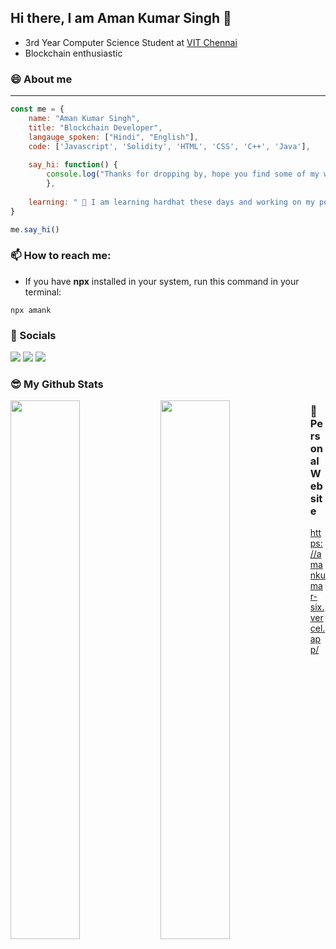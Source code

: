 ## Hi there, I am Aman Kumar Singh 👋
- 3rd Year Computer Science Student at [VIT Chennai](https://chennai.vit.ac.in/)
- Blockchain enthusiastic

### 😄 About me
---
```js
const me = {
	name: "Aman Kumar Singh",
	title: "Blockchain Developer",
	langauge_spoken: ["Hindi", "English"],
	code: ['Javascript', 'Solidity', 'HTML', 'CSS', 'C++', 'Java'],
	
	say_hi: function() {
		console.log("Thanks for dropping by, hope you find some of my work interesting.")
		},
		
	learning: " 🔭 I am learning hardhat these days and working on my portfolio website."
}

me.say_hi()
```

### 📫 How to reach me:
- If you have **npx** installed in your system, run this command in your terminal:
```
npx amank
```

### 📱 Socials
<a href="https://www.linkedin.com/in/aman-kumar-singh-08b2b220b/"><img src="https://img.shields.io/static/v1?label=LinkedIn&message=connect&color=green&link=https://www.linkedin.com/in/aman-kumar-singh-08b2b220b/" /></a>
<a href="https://www.instagram.com/iaman._1/"><img src="https://img.shields.io/static/v1?label=IG&message=follow&color=blue&link=https://www.instagram.com/iaman._1" /></a>
<a href="https://mobile.twitter.com/dank_aman"><img src="https://img.shields.io/static/v1?label=Twitter&message=link&color=red&link=https://docs.ethers.io/v5/https://mobile.twitter.com/dank_aman" /></a>

### 😎 My Github Stats
<img align="left" width="47%" src = "https://github-readme-stats.vercel.app/api?username=iamansingh0
&show_icons=true&theme=radical">
<img align="left" width="47%" src = "https://github-readme-stats.vercel.app/api/top-langs/?username=iamansingh0
&layout=compact">

### 👻 Personal Website
https://amankumar-six.vercel.app/
